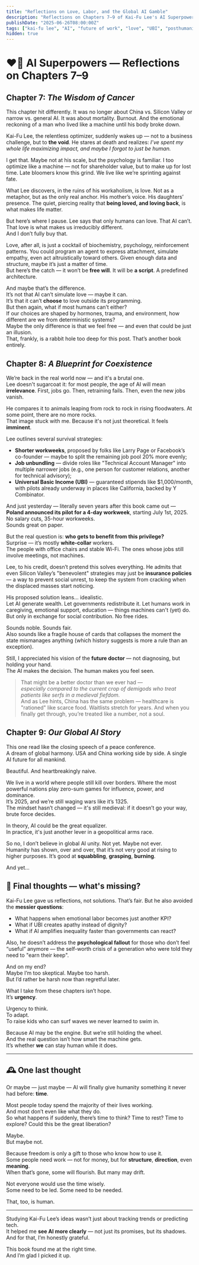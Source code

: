 ```yaml
---
title: "Reflections on Love, Labor, and the Global AI Gamble"
description: "Reflections on Chapters 7–9 of Kai-Fu Lee's AI Superpowers — from cancer and unconditional love to four-day workweeks, UBI, and the thin hope of global cooperation."
publishDate: "2025-06-26T08:00:00Z"
tags: ["kai-fu lee", "AI", "future of work", "love", "UBI", "posthumanism", "books"]
hidden: true
---
```


# ❤️🤖 AI Superpowers — Reflections on Chapters 7–9

## Chapter 7: *The Wisdom of Cancer*

This chapter hit differently. It was no longer about China vs. Silicon Valley or narrow vs. general AI. It was about mortality. Burnout. And the emotional reckoning of a man who lived like a machine until his body broke down.  

Kai-Fu Lee, the relentless optimizer, suddenly wakes up — not to a business challenge, but to **the void**. He stares at death and realizes: _I’ve spent my whole life maximizing impact, and maybe I forgot to just be human._  

I get that. Maybe not at his scale, but the psychology is familiar. I too optimize like a machine — not for shareholder value, but to make up for lost time. Late bloomers know this grind. We live like we’re sprinting against fate.

What Lee discovers, in the ruins of his workaholism, is love. Not as a metaphor, but as the only real anchor. His mother’s voice. His daughters’ presence. The quiet, piercing reality that **being loved, and loving back**, is what makes life matter.  

But here’s where I pause. Lee says that only humans can love. That AI can’t. That love is what makes us irreducibly different.  
And I don’t fully buy that.

Love, after all, is just a cocktail of biochemistry, psychology, reinforcement patterns. You could program an agent to express attachment, simulate empathy, even act altruistically toward others. Given enough data and structure, maybe it’s just a matter of time.  
But here’s the catch — it won’t be **free will**. It will be **a script**. A predefined architecture.  

And maybe that’s the difference.  
It’s not that AI can’t simulate love — maybe it can.  
It’s that it can’t **choose** to love outside its programming.  
But then again, what if most humans can’t either?  
If our choices are shaped by hormones, trauma, and environment, how different are we from deterministic systems?  
Maybe the only difference is that we feel free — and even that could be just an illusion.  
That, frankly, is a rabbit hole too deep for this post. That’s another book entirely.

## Chapter 8: *A Blueprint for Coexistence*

We’re back in the real world now — and it's a brutal one.  
Lee doesn't sugarcoat it: for most people, the age of AI will mean **irrelevance**. First, jobs go. Then, retraining fails. Then, even the new jobs vanish.  

He compares it to animals leaping from rock to rock in rising floodwaters. At some point, there are no more rocks.  
That image stuck with me. Because it's not just theoretical. It feels **imminent**.

Lee outlines several survival strategies:

- **Shorter workweeks**, proposed by folks like Larry Page or Facebook’s co-founder — maybe to split the remaining job pool 20% more evenly;
- **Job unbundling** — divide roles like "Technical Account Manager" into multiple narrower jobs (e.g., one person for customer relations, another for technical advisory);
- **Universal Basic Income (UBI)** — guaranteed stipends like $1,000/month, with pilots already underway in places like California, backed by Y Combinator.

And just yesterday — literally seven years after this book came out — **Poland announced its pilot for a 4-day workweek**, starting July 1st, 2025.  
No salary cuts, 35-hour workweeks.  
Sounds great on paper.  

But the real question is: **who gets to benefit from this privilege?**  
Surprise — it’s mostly **white-collar** workers.  
The people with office chairs and stable Wi-Fi. The ones whose jobs still involve meetings, not machines.  

Lee, to his credit, doesn’t pretend this solves everything. He admits that even Silicon Valley’s "benevolent" strategies may just be **insurance policies** — a way to prevent social unrest, to keep the system from cracking when the displaced masses start noticing.

His proposed solution leans... idealistic.  
Let AI generate wealth. Let governments redistribute it. Let humans work in caregiving, emotional support, education — things machines can't (yet) do.  
But only in exchange for social contribution. No free rides.

Sounds noble. Sounds fair.  
Also sounds like a fragile house of cards that collapses the moment the state mismanages anything (which history suggests is more a rule than an exception).

Still, I appreciated his vision of the **future doctor** — not diagnosing, but holding your hand.  
The AI makes the decision. The human makes you feel seen.  
> That might be a better doctor than we ever had —  
> *especially compared to the current crop of demigods who treat patients like serfs in a medieval fiefdom.*  
And as Lee hints, China has the same problem — healthcare is "rationed" like scarce food. Waitlists stretch for years. And when you finally get through, you’re treated like a number, not a soul.

## Chapter 9: *Our Global AI Story*

This one read like the closing speech of a peace conference.  
A dream of global harmony. USA and China working side by side. A single AI future for all mankind.

Beautiful. And heartbreakingly naive.

We live in a world where people still kill over borders. Where the most powerful nations play zero-sum games for influence, power, and dominance.  
It’s 2025, and we’re still waging wars like it’s 1325.  
The mindset hasn’t changed — it's still medieval: if it doesn’t go your way, brute force decides.  

In theory, AI could be the great equalizer.  
In practice, it's just another lever in a geopolitical arms race.

So no, I don’t believe in global AI unity. Not yet. Maybe not ever.  
Humanity has shown, over and over, that it’s not very good at rising to higher purposes. It’s good at **squabbling**, **grasping**, **burning**.  

And yet...  

## 👣 Final thoughts — what's missing?

Kai-Fu Lee gave us reflections, not solutions. That’s fair. But he also avoided the **messier questions**:

- What happens when emotional labor becomes just another KPI?
- What if UBI creates apathy instead of dignity?
- What if AI amplifies inequality faster than governments can react?

Also, he doesn’t address the **psychological fallout** for those who don’t feel “useful” anymore — the self-worth crisis of a generation who were told they need to "earn their keep".

And on my end?  
Maybe I’m too skeptical. Maybe too harsh.  
But I’d rather be harsh now than regretful later.

What I take from these chapters isn’t hope.  
It’s **urgency**.

Urgency to think.  
To adapt.  
To raise kids who can surf waves we never learned to swim in.

Because AI may be the engine. But we’re still holding the wheel.  
And the real question isn’t how smart the machine gets.  
It’s whether **we** can stay human while it does.

---

## 🕰️ One last thought

Or maybe — just maybe — AI will finally give humanity something it never had before: **time**.

Most people today spend the majority of their lives working.  
And most don’t even like what they do.  
So what happens if suddenly, there’s time to think? Time to rest? Time to explore? Could this be the great liberation?

Maybe.  
But maybe not.

Because freedom is only a gift to those who know how to use it.  
Some people need work — not for money, but for **structure**, **direction**, even **meaning**.  
When that’s gone, some will flourish. But many may drift.

Not everyone would use the time wisely.  
Some need to be led. Some need to be needed.

That, too, is human.

---

Studying Kai-Fu Lee’s ideas wasn’t just about tracking trends or predicting tech.  
It helped me **see AI more clearly** — not just its promises, but its shadows.  
And for that, I’m honestly grateful.

This book found me at the right time.  
And I’m glad I picked it up.

